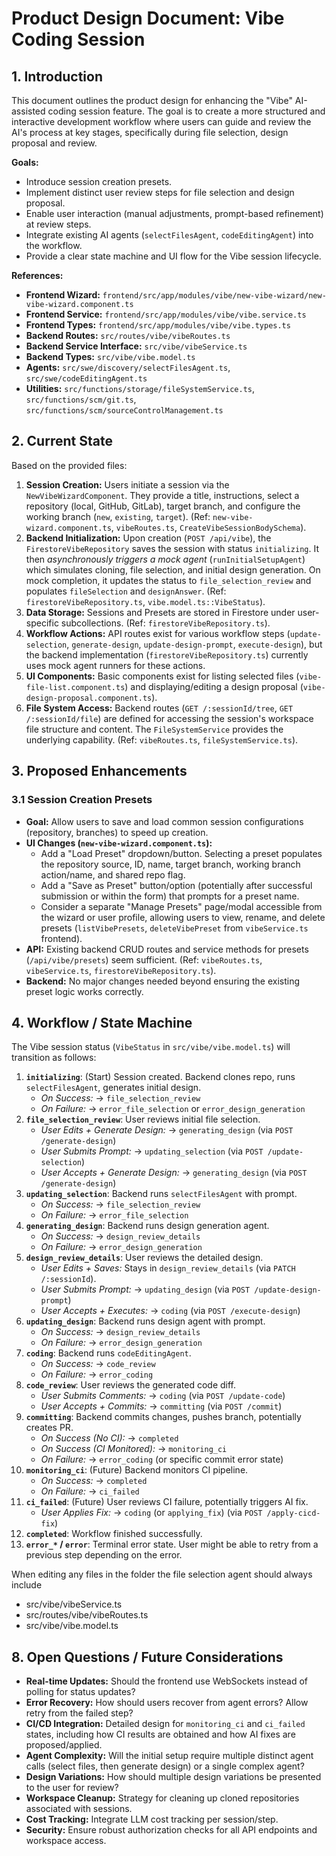 # Product Design Document: Vibe Coding Session

## 1. Introduction

This document outlines the product design for enhancing the "Vibe" AI-assisted coding session feature. 
The goal is to create a more structured and interactive development workflow where users can guide and review the AI's process at key stages, 
specifically during file selection, design proposal and review.

**Goals:**

*   Introduce session creation presets.
*   Implement distinct user review steps for file selection and design proposal.
*   Enable user interaction (manual adjustments, prompt-based refinement) at review steps.
*   Integrate existing AI agents (`selectFilesAgent`, `codeEditingAgent`) into the workflow.
*   Provide a clear state machine and UI flow for the Vibe session lifecycle.

**References:**

*   **Frontend Wizard:** `frontend/src/app/modules/vibe/new-vibe-wizard/new-vibe-wizard.component.ts`
*   **Frontend Service:** `frontend/src/app/modules/vibe/vibe.service.ts`
*   **Frontend Types:** `frontend/src/app/modules/vibe/vibe.types.ts`
*   **Backend Routes:** `src/routes/vibe/vibeRoutes.ts`
*   **Backend Service Interface:** `src/vibe/vibeService.ts`
*   **Backend Types:** `src/vibe/vibe.model.ts`
*   **Agents:** `src/swe/discovery/selectFilesAgent.ts`, `src/swe/codeEditingAgent.ts`
*   **Utilities:** `src/functions/storage/fileSystemService.ts`, `src/functions/scm/git.ts`, `src/functions/scm/sourceControlManagement.ts`

## 2. Current State

Based on the provided files:

1.  **Session Creation:** Users initiate a session via the `NewVibeWizardComponent`. They provide a title, instructions, select a repository (local, GitHub, GitLab), target branch, and configure the working branch (`new`, `existing`, `target`). (Ref: `new-vibe-wizard.component.ts`, `vibeRoutes.ts`, `CreateVibeSessionBodySchema`).
2.  **Backend Initialization:** Upon creation (`POST /api/vibe`), the `FirestoreVibeRepository` saves the session with status `initializing`. It then *asynchronously triggers a mock agent* (`runInitialSetupAgent`) which simulates cloning, file selection, and initial design generation. On mock completion, it updates the status to `file_selection_review` and populates `fileSelection` and `designAnswer`. (Ref: `firestoreVibeRepository.ts`, `vibe.model.ts::VibeStatus`).
3.  **Data Storage:** Sessions and Presets are stored in Firestore under user-specific subcollections. (Ref: `firestoreVibeRepository.ts`).
4.  **Workflow Actions:** API routes exist for various workflow steps (`update-selection`, `generate-design`, `update-design-prompt`, `execute-design`), but the backend implementation (`firestoreVibeRepository.ts`) currently uses mock agent runners for these actions.
5.  **UI Components:** Basic components exist for listing selected files (`vibe-file-list.component.ts`) and displaying/editing a design proposal (`vibe-design-proposal.component.ts`).
6.  **File System Access:** Backend routes (`GET /:sessionId/tree`, `GET /:sessionId/file`) are defined for accessing the session's workspace file structure and content. The `FileSystemService` provides the underlying capability. (Ref: `vibeRoutes.ts`, `fileSystemService.ts`).

## 3. Proposed Enhancements

### 3.1 Session Creation Presets

*   **Goal:** Allow users to save and load common session configurations (repository, branches) to speed up creation.
*   **UI Changes (`new-vibe-wizard.component.ts`):**
    *   Add a "Load Preset" dropdown/button. Selecting a preset populates the repository source, ID, name, target branch, working branch action/name, and shared repo flag.
    *   Add a "Save as Preset" button/option (potentially after successful submission or within the form) that prompts for a preset name.
    *   Consider a separate "Manage Presets" page/modal accessible from the wizard or user profile, allowing users to view, rename, and delete presets (`listVibePresets`, `deleteVibePreset` from `vibeService.ts` frontend).
*   **API:** Existing backend CRUD routes and service methods for presets (`/api/vibe/presets`) seem sufficient. (Ref: `vibeRoutes.ts`, `vibeService.ts`, `firestoreVibeRepository.ts`).
*   **Backend:** No major changes needed beyond ensuring the existing preset logic works correctly.

## 4. Workflow / State Machine

The Vibe session status (`VibeStatus` in `src/vibe/vibe.model.ts`) will transition as follows:

1.  **`initializing`**: (Start) Session created. Backend clones repo, runs `selectFilesAgent`, generates initial design.
    *   *On Success:* -> `file_selection_review`
    *   *On Failure:* -> `error_file_selection` or `error_design_generation`
2.  **`file_selection_review`**: User reviews initial file selection.
    *   *User Edits + Generate Design:* -> `generating_design` (via `POST /generate-design`)
    *   *User Submits Prompt:* -> `updating_selection` (via `POST /update-selection`)
    *   *User Accepts + Generate Design:* -> `generating_design` (via `POST /generate-design`)
3.  **`updating_selection`**: Backend runs `selectFilesAgent` with prompt.
    *   *On Success:* -> `file_selection_review`
    *   *On Failure:* -> `error_file_selection`
4.  **`generating_design`**: Backend runs design generation agent.
    *   *On Success:* -> `design_review_details`
    *   *On Failure:* -> `error_design_generation`
5.  **`design_review_details`**: User reviews the detailed design.
    *   *User Edits + Saves:* Stays in `design_review_details` (via `PATCH /:sessionId`).
    *   *User Submits Prompt:* -> `updating_design` (via `POST /update-design-prompt`)
    *   *User Accepts + Executes:* -> `coding` (via `POST /execute-design`)
6.  **`updating_design`**: Backend runs design agent with prompt.
    *   *On Success:* -> `design_review_details`
    *   *On Failure:* -> `error_design_generation`
7.  **`coding`**: Backend runs `codeEditingAgent`.
    *   *On Success:* -> `code_review`
    *   *On Failure:* -> `error_coding`
8.  **`code_review`**: User reviews the generated code diff.
    *   *User Submits Comments:* -> `coding` (via `POST /update-code`)
    *   *User Accepts + Commits:* -> `committing` (via `POST /commit`)
9.  **`committing`**: Backend commits changes, pushes branch, potentially creates PR.
    *   *On Success (No CI):* -> `completed`
    *   *On Success (CI Monitored):* -> `monitoring_ci`
    *   *On Failure:* -> `error_coding` (or specific commit error state)
10. **`monitoring_ci`**: (Future) Backend monitors CI pipeline.
    *   *On Success:* -> `completed`
    *   *On Failure:* -> `ci_failed`
11. **`ci_failed`**: (Future) User reviews CI failure, potentially triggers AI fix.
    *   *User Applies Fix:* -> `coding` (or `applying_fix`) (via `POST /apply-cicd-fix`)
12. **`completed`**: Workflow finished successfully.
13. **`error_*` / `error`**: Terminal error state. User might be able to retry from a previous step depending on the error.


When editing any files in the folder the file selection agent should always include
- src/vibe/vibeService.ts
- src/routes/vibe/vibeRoutes.ts
- src/vibe/vibe.model.ts


## 8. Open Questions / Future Considerations

*   **Real-time Updates:** Should the frontend use WebSockets instead of polling for status updates?
*   **Error Recovery:** How should users recover from agent errors? Allow retry from the failed step?
*   **CI/CD Integration:** Detailed design for `monitoring_ci` and `ci_failed` states, including how CI results are obtained and how AI fixes are proposed/applied.
*   **Agent Complexity:** Will the initial setup require multiple distinct agent calls (select files, then generate design) or a single complex agent?
*   **Design Variations:** How should multiple design variations be presented to the user for review?
*   **Workspace Cleanup:** Strategy for cleaning up cloned repositories associated with sessions.
*   **Cost Tracking:** Integrate LLM cost tracking per session/step.
*   **Security:** Ensure robust authorization checks for all API endpoints and workspace access.
